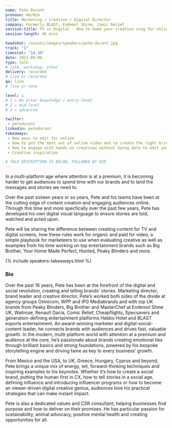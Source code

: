 ```yaml
---
name: Pete Durant
pronoun: He/Him
title: Marketing / Creative / Digital Director
company: Formerly BLAST, Endemol Shine, Comic Relief
session-title: TV vs Digital - How to make your creative sing for online audiences
session-length: 45 mins

headshot: /assets/images/speakers/pete-durant.jpg
track: "1"
timeslot: "14.30"
date: 2021-09-08
type: talk
# talk, workshop, other
delivery: recorded
# live or recorded
qa: live
# live or none

level: 1
# 1 = No prior knowledge / entry-level
# 2 = mid-level
# 3 = advanced

twitter:
 - petedurant
linkedin: petedurant
takeaways:
 - New ways to edit for online
 - How to get the most out of online video and to create the right brief for creatives
 - How to engage with hands-on creatives without being able to edit yourself
 - Creative inspiration

# TALK DESCRIPTION IS BELOW, FOLLOWED BY BIO
---
```

<p>In a multi-platform age where attention is at a premium, it is becoming harder to get audiences to spend time with our brands and to land the messages and stories we need to. </p>

<p>Over the past sixteen years or so years, Pete and his teams have been at the cutting edge of content creation and engaging audiences online. Through this time and more specfically over the past few years, Pete has developed his own digital visual language to ensure stories are told, watched and acted upon.</p> 

<p>Pete will be sharing the difference between creating content for TV and digital screens, how these rules work for organic and paid for video, a simple playbook for marketeers to use when evaluating creative as well as examples from his time working on top entertainment brands such as Big Brother, Your Home Made Perfect, Hunted, Peaky Blinders and more. </p>

{% include speakers-takeaways.html %}

<h3>Bio</h3>

Over the past 16 years, Pete has been at the forefront of the digital and social revolution, creating and telling brands’ stories. Marketing director, brand leader and creative director, Pete’s worked both sides of the divide at agency groups Omnicom, WPP and IPG Mediabrands and with top UK brands from Peaky Blinders, Big Brother and MasterChef at Endemol Shine UK, Waitrose, Renault Dacia, Comic Relief, Cheapflights, Specsavers and generation-defining entertainment platforms Habbo Hotel and BLAST esports entertainment. An award-winning marketer and digital-social-content leader, he connects brands with audiences and drives fast, valuable growth. In the modern, multi-platform world with attention at a premium and audience at the core, he’s passionate about brands creating emotional ties through brilliant basics and strong foundations, powered by his bespoke storytelling engine and driving fame as key to every business’ growth. 
 
From Mexico and the USA, to UK, Greece, Hungary, Cyprus and beyond, Pete brings a unique mix of energy, wit, forward-thinking techniques and inspiring examples to his keynotes. Whether it’s how to create a social brand, putting the human first in CX, how to tell stories in a social age, defining influence and introducing influencer programs or how to become an viewer-driven digital creative genius, audiences love his practical strategies that can make instant impact. 
 
Pete is also a dedicated values and CSR consultant, helping businesses find purpose and how to deliver on their promises. He has particular passion for sustainability, animal advocacy, positive mental health and creating opportunities for all. 

